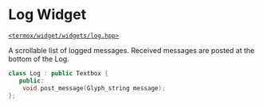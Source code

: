 # Log Widget

[`<termox/widget/widgets/log.hpp>`](../../../include/termox/widget/widgets/log.hpp)

A scrollable list of logged messages. Received messages are posted at the bottom
of the Log.

```cpp
class Log : public Textbox {
   public:
    void post_message(Glyph_string message);
};
```
